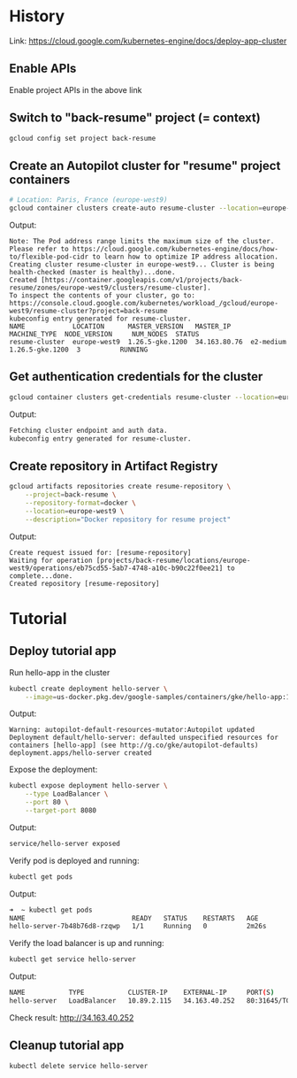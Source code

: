 # History

Link: https://cloud.google.com/kubernetes-engine/docs/deploy-app-cluster

## Enable APIs

Enable project APIs in the above link

## Switch to "back-resume" project (= context)

```sh
gcloud config set project back-resume
```

## Create an Autopilot cluster for "resume" project containers

```sh
# Location: Paris, France (europe-west9)
gcloud container clusters create-auto resume-cluster --location=europe-west9
```

Output:
```
Note: The Pod address range limits the maximum size of the cluster. Please refer to https://cloud.google.com/kubernetes-engine/docs/how-to/flexible-pod-cidr to learn how to optimize IP address allocation.
Creating cluster resume-cluster in europe-west9... Cluster is being health-checked (master is healthy)...done.
Created [https://container.googleapis.com/v1/projects/back-resume/zones/europe-west9/clusters/resume-cluster].
To inspect the contents of your cluster, go to: https://console.cloud.google.com/kubernetes/workload_/gcloud/europe-west9/resume-cluster?project=back-resume
kubeconfig entry generated for resume-cluster.
NAME            LOCATION      MASTER_VERSION   MASTER_IP     MACHINE_TYPE  NODE_VERSION     NUM_NODES  STATUS
resume-cluster  europe-west9  1.26.5-gke.1200  34.163.80.76  e2-medium     1.26.5-gke.1200  3          RUNNING
```

## Get authentication credentials for the cluster

```sh
gcloud container clusters get-credentials resume-cluster --location=europe-west9
```

Output:
```sh
Fetching cluster endpoint and auth data.
kubeconfig entry generated for resume-cluster.
```

## Create repository in Artifact Registry

```sh
gcloud artifacts repositories create resume-repository \
    --project=back-resume \
    --repository-format=docker \
    --location=europe-west9 \
    --description="Docker repository for resume project"
```

Output:
```
Create request issued for: [resume-repository]
Waiting for operation [projects/back-resume/locations/europe-west9/operations/eb75cd55-5ab7-4748-a10c-b90c22f0ee21] to complete...done.
Created repository [resume-repository]
```

# Tutorial

## Deploy tutorial app

Run hello-app in the cluster
```sh
kubectl create deployment hello-server \
    --image=us-docker.pkg.dev/google-samples/containers/gke/hello-app:1.0
```

Output:
```
Warning: autopilot-default-resources-mutator:Autopilot updated Deployment default/hello-server: defaulted unspecified resources for containers [hello-app] (see http://g.co/gke/autopilot-defaults)
deployment.apps/hello-server created
```

Expose the deployment:
```sh
kubectl expose deployment hello-server \
    --type LoadBalancer \
    --port 80 \
    --target-port 8080
```

Output:
```sh
service/hello-server exposed
```

Verify pod is deployed and running:
```sh
kubectl get pods
```

Output:
```sh
➜  ~ kubectl get pods
NAME                           READY   STATUS    RESTARTS   AGE
hello-server-7b48b76d8-rzqwp   1/1     Running   0          2m26s
```

Verify the load balancer is up and running:
```sh
kubectl get service hello-server
```

Output:
```sh
NAME           TYPE           CLUSTER-IP    EXTERNAL-IP     PORT(S)        AGE
hello-server   LoadBalancer   10.89.2.115   34.163.40.252   80:31645/TCP   58s
```

Check result: http://34.163.40.252

## Cleanup tutorial app

```sh
kubectl delete service hello-server
```
